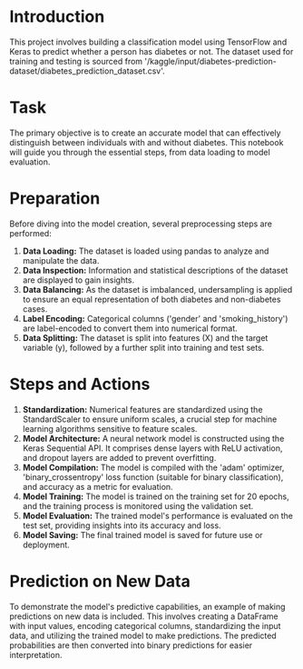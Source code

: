 # Introduction
This project involves building a classification model using TensorFlow and Keras to predict whether a person has diabetes or not. The dataset used for training and testing is sourced from '/kaggle/input/diabetes-prediction-dataset/diabetes_prediction_dataset.csv'.

# Task
The primary objective is to create an accurate model that can effectively distinguish between individuals with and without diabetes. This notebook will guide you through the essential steps, from data loading to model evaluation.

# Preparation
Before diving into the model creation, several preprocessing steps are performed:
1. **Data Loading:** The dataset is loaded using pandas to analyze and manipulate the data.
2. **Data Inspection:** Information and statistical descriptions of the dataset are displayed to gain insights.
3. **Data Balancing:** As the dataset is imbalanced, undersampling is applied to ensure an equal representation of both diabetes and non-diabetes cases.
4. **Label Encoding:** Categorical columns ('gender' and 'smoking_history') are label-encoded to convert them into numerical format.
5. **Data Splitting:** The dataset is split into features (X) and the target variable (y), followed by a further split into training and test sets.

# Steps and Actions
1. **Standardization:** Numerical features are standardized using the StandardScaler to ensure uniform scales, a crucial step for machine learning algorithms sensitive to feature scales.
2. **Model Architecture:** A neural network model is constructed using the Keras Sequential API. It comprises dense layers with ReLU activation, and dropout layers are added to prevent overfitting.
3. **Model Compilation:** The model is compiled with the 'adam' optimizer, 'binary_crossentropy' loss function (suitable for binary classification), and accuracy as a metric for evaluation.
4. **Model Training:** The model is trained on the training set for 20 epochs, and the training process is monitored using the validation set.
5. **Model Evaluation:** The trained model's performance is evaluated on the test set, providing insights into its accuracy and loss.
6. **Model Saving:** The final trained model is saved for future use or deployment.

# Prediction on New Data
To demonstrate the model's predictive capabilities, an example of making predictions on new data is included. This involves creating a DataFrame with input values, encoding categorical columns, standardizing the input data, and utilizing the trained model to make predictions. The predicted probabilities are then converted into binary predictions for easier interpretation.
